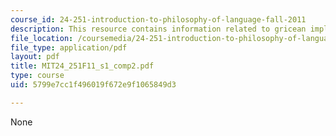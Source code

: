 ```yaml
---
course_id: 24-251-introduction-to-philosophy-of-language-fall-2011
description: This resource contains information related to gricean implicature.
file_location: /coursemedia/24-251-introduction-to-philosophy-of-language-fall-2011/5799e7cc1f496019f672e9f1065849d3_MIT24_251F11_s1_comp2.pdf
file_type: application/pdf
layout: pdf
title: MIT24_251F11_s1_comp2.pdf
type: course
uid: 5799e7cc1f496019f672e9f1065849d3

---
```

None